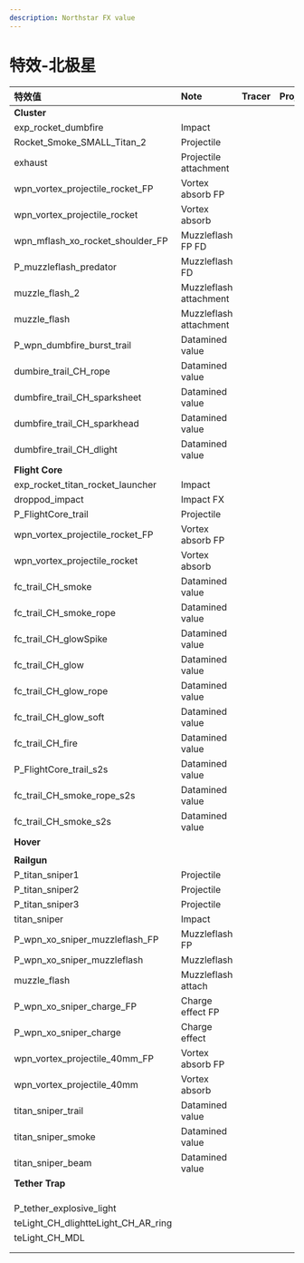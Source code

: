 ```yaml
---
description: Northstar FX value
---
```


# 特效-北极星



| 特效值 | Note | Tracer | Projectile | Muzzleflash |
| :--- | :--- | :--- | :--- | :--- |
| **Cluster** |  |  |  |  |
| exp\_rocket\_dumbfire | Impact |  |  |  |
| Rocket\_Smoke\_SMALL\_Titan\_2 | Projectile |  |  |  |
| exhaust | Projectile attachment |  |  |  |
| wpn\_vortex\_projectile\_rocket\_FP | Vortex absorb FP |  |  |  |
| wpn\_vortex\_projectile\_rocket | Vortex absorb |  |  |  |
| wpn\_mflash\_xo\_rocket\_shoulder\_FP | Muzzleflash FP FD |  |  |  |
| P\_muzzleflash\_predator | Muzzleflash FD |  |  |  |
| muzzle\_flash\_2 | Muzzleflash attachment |  |  |  |
| muzzle\_flash | Muzzleflash attachment |  |  |  |
| P\_wpn\_dumbfire\_burst\_trail | Datamined value |  |  |  |
| dumbire\_trail\_CH\_rope | Datamined value |  |  |  |
| dumbfire\_trail\_CH\_sparksheet | Datamined value |  |  |  |
| dumbfire\_trail\_CH\_sparkhead | Datamined value |  |  |  |
| dumbfire\_trail\_CH\_dlight | Datamined value |  |  |  |
| **Flight Core** |  |  |  |  |
| exp\_rocket\_titan\_rocket\_launcher | Impact |  |  |  |
| droppod\_impact | Impact FX |  |  |  |
| P\_FlightCore\_trail | Projectile |  |  |  |
| wpn\_vortex\_projectile\_rocket\_FP | Vortex absorb FP |  |  |  |
| wpn\_vortex\_projectile\_rocket | Vortex absorb |  |  |  |
| fc\_trail\_CH\_smoke | Datamined value |  |  |  |
| fc\_trail\_CH\_smoke\_rope | Datamined value |  |  |  |
| fc\_trail\_CH\_glowSpike | Datamined value |  |  |  |
| fc\_trail\_CH\_glow | Datamined value |  |  |  |
| fc\_trail\_CH\_glow\_rope | Datamined value |  |  |  |
| fc\_trail\_CH\_glow\_soft | Datamined value |  |  |  |
| fc\_trail\_CH\_fire | Datamined value |  |  |  |
| P\_FlightCore\_trail\_s2s | Datamined value |  |  |  |
| fc\_trail\_CH\_smoke\_rope\_s2s | Datamined value |  |  |  |
| fc\_trail\_CH\_smoke\_s2s | Datamined value |  |  |  |
| **Hover** |  |  |  |  |
|  |  |  |  |  |
| **Railgun** |  |  |  |  |
| P\_titan\_sniper1 | Projectile |  |  |  |
| P\_titan\_sniper2 | Projectile |  |  |  |
| P\_titan\_sniper3 | Projectile |  |  |  |
| titan\_sniper | Impact |  |  |  |
| P\_wpn\_xo\_sniper\_muzzleflash\_FP | Muzzleflash FP |  |  |  |
| P\_wpn\_xo\_sniper\_muzzleflash | Muzzleflash |  |  |  |
| muzzle\_flash | Muzzleflash attach |  |  |  |
| P\_wpn\_xo\_sniper\_charge\_FP | Charge effect FP |  |  |  |
| P\_wpn\_xo\_sniper\_charge | Charge effect |  |  |  |
| wpn\_vortex\_projectile\_40mm\_FP | Vortex absorb FP |  |  |  |
| wpn\_vortex\_projectile\_40mm | Vortex absorb |  |  |  |
| titan\_sniper\_trail | Datamined value |  |  |  |
| titan\_sniper\_smoke | Datamined value |  |  |  |
| titan\_sniper\_beam | Datamined value |  |  |  |
| **Tether Trap** |  |  |  |  |
|  |  |  |  |  |
|  |  |  |  |  |
|  |  |  |  |  |
| P\_tether\_explosive\_light |  |  |  |  |
| teLight\_CH\_dlightteLight\_CH\_AR\_ring |  |  |  |  |
| teLight\_CH\_MDL |  |  |  |  |
|  |  |  |  |  |
|  |  |  |  |  |

